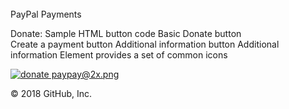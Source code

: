     
 <div class="login-bottom-links">          <br /> PayPal Payments </div>  


 <input type="hidden" href="https://developer.paypal.com/docs/classic/paypal-payments-standard/integration-guide/html_example_donate/#fixed-contribution-amount" class="link">Donate: Sample HTML button code Basic Donate button </a><br />
        <input type="hidden" href="https://developer.paypal.com/docs/classic/paypal-payments-standard/integration-guide/create_payment_button/" class="link">Create a payment button Additional information </a>
        <input type="hidden" a href="http://element-cn.eleme.io/#/en-US/component/icon" class="link"> button Additional information Element provides a set of common icons</a>


   

[![ donate paypay@2x.png ](https://createbrowser.github.io/ACefSharpChromiumBrowserDesktop/paypay@2x.png)](https://createbrowser.github.io/ACefSharpChromiumBrowserDesktop/paypal.html)


© 2018 GitHub, Inc. 
